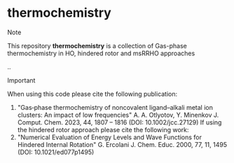 # thermochemistry
> [!NOTE]
This repository **thermochemistry** is a collection of Gas-phase thermochemistry in HO, hindered rotor and msRRHO approaches

..
> [!IMPORTANT]
> When using this code please cite the following publication:
> 1) "Gas‐phase thermochemistry of noncovalent ligand–alkali metal ion clusters: An impact of low frequencies" A. A. Otlyotov, Y. Minenkov J. Comput. Chem. 2023, 44, 1807 – 1816 (DOI: 10.1002/jcc.27129)
>  If using the hindered rotor approach please cite the following work:
> 2) "Numerical Evaluation of Energy Levels and Wave Functions for Hindered Internal Rotation" G. Ercolani J. Chem. Educ. 2000, 77, 11, 1495 (DOI: 10.1021/ed077p1495)
